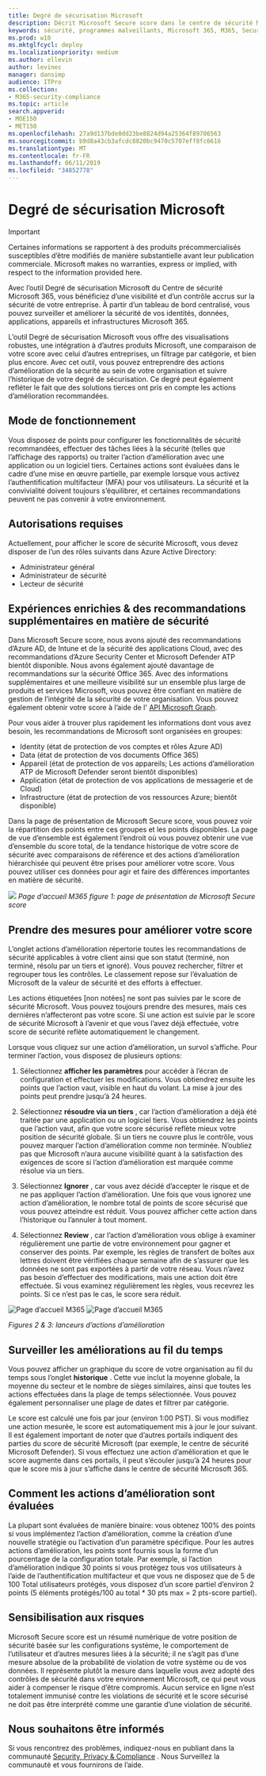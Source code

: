 ```yaml
---
title: Degré de sécurisation Microsoft
description: Décrit Microsoft Secure score dans le centre de sécurité Microsoft 365, la façon dont les détails sont calculés et les administrateurs de sécurité qui peuvent s’y attendre.
keywords: sécurité, programmes malveillants, Microsoft 365, M365, Secure score, centre de sécurité, actions d’amélioration
ms.prod: w10
ms.mktglfcycl: deploy
ms.localizationpriority: medium
ms.author: ellevin
author: levinec
manager: dansimp
audience: ITPro
ms.collection:
- M365-security-compliance
ms.topic: article
search.appverid:
- MOE150
- MET150
ms.openlocfilehash: 27a9d137bde0dd23be8824d94a25364f89706563
ms.sourcegitcommit: b9d8a43cb3afcdc8820bc9470c5707eff8fc6616
ms.translationtype: MT
ms.contentlocale: fr-FR
ms.lasthandoff: 06/11/2019
ms.locfileid: "34852778"
---
```

# <a name="microsoft-secure-score"></a>Degré de sécurisation Microsoft

>[!IMPORTANT]
>Certaines informations se rapportent à des produits précommercialisés susceptibles d’être modifiés de manière substantielle avant leur publication commerciale. Microsoft makes no warranties, express or implied, with respect to the information provided here.

Avec l’outil Degré de sécurisation Microsoft du Centre de sécurité Microsoft 365, vous bénéficiez d’une visibilité et d’un contrôle accrus sur la sécurité de votre entreprise. À partir d’un tableau de bord centralisé, vous pouvez surveiller et améliorer la sécurité de vos identités, données, applications, appareils et infrastructures Microsoft 365.

L’outil Degré de sécurisation Microsoft vous offre des visualisations robustes, une intégration à d’autres produits Microsoft, une comparaison de votre score avec celui d’autres entreprises, un filtrage par catégorie, et bien plus encore. Avec cet outil, vous pouvez entreprendre des actions d’amélioration de la sécurité au sein de votre organisation et suivre l’historique de votre degré de sécurisation. Ce degré peut également refléter le fait que des solutions tierces ont pris en compte les actions d’amélioration recommandées.  

## <a name="how-it-works"></a>Mode de fonctionnement

Vous disposez de points pour configurer les fonctionnalités de sécurité recommandées, effectuer des tâches liées à la sécurité (telles que l’affichage des rapports) ou traiter l’action d’amélioration avec une application ou un logiciel tiers. Certaines actions sont évaluées dans le cadre d’une mise en œuvre partielle, par exemple lorsque vous activez l’authentification multifacteur (MFA) pour vos utilisateurs. La sécurité et la convivialité doivent toujours s’équilibrer, et certaines recommandations peuvent ne pas convenir à votre environnement.

## <a name="required-permissions"></a>Autorisations requises

Actuellement, pour afficher le score de sécurité Microsoft, vous devez disposer de l’un des rôles suivants dans Azure Active Directory:

* Administrateur général
* Administrateur de sécurité
* Lecteur de sécurité

## <a name="rich-experiences--additional-security-recommendations"></a>Expériences enrichies & des recommandations supplémentaires en matière de sécurité

Dans Microsoft Secure score, nous avons ajouté des recommandations d’Azure AD, de Intune et de la sécurité des applications Cloud, avec des recommandations d’Azure Security Center et Microsoft Defender ATP bientôt disponible. Nous avons également ajouté davantage de recommandations sur la sécurité Office 365. Avec des informations supplémentaires et une meilleure visibilité sur un ensemble plus large de produits et services Microsoft, vous pouvez être confiant en matière de gestion de l’intégrité de la sécurité de votre organisation. Vous pouvez également obtenir votre score à l’aide de l' [API Microsoft Graph](https://docs.microsoft.com/graph/api/resources/securescores?view=graph-rest-beta).

Pour vous aider à trouver plus rapidement les informations dont vous avez besoin, les recommandations de Microsoft sont organisées en groupes:

* Identity (état de protection de vos comptes et rôles Azure AD)
* Data (état de protection de vos documents Office 365)
* Appareil (état de protection de vos appareils; Les actions d’amélioration ATP de Microsoft Defender seront bientôt disponibles)
* Application (état de protection de vos applications de messagerie et de Cloud)
* Infrastructure (état de protection de vos ressources Azure; bientôt disponible)

Dans la page de présentation de Microsoft Secure score, vous pouvez voir la répartition des points entre ces groupes et les points disponibles. La page de vue d’ensemble est également l’endroit où vous pouvez obtenir une vue d’ensemble du score total, de la tendance historique de votre score de sécurité avec comparaisons de référence et des actions d’amélioration hiérarchisée qui peuvent être prises pour améliorer votre score. Vous pouvez utiliser ces données pour agir et faire des différences importantes en matière de sécurité.  

![](./media/secure-score/homepage-original.png)
*Page d’accueil M365 figure 1: page de présentation de Microsoft Secure score*

## <a name="take-action-to-improve-your-score"></a>Prendre des mesures pour améliorer votre score

L’onglet actions d’amélioration répertorie toutes les recommandations de sécurité applicables à votre client ainsi que son statut (terminé, non terminé, résolu par un tiers et ignoré). Vous pouvez rechercher, filtrer et regrouper tous les contrôles.  Le classement repose sur l’évaluation de Microsoft de la valeur de sécurité et des efforts à effectuer.

Les actions étiquetées [non notées] ne sont pas suivies par le score de sécurité Microsoft. Vous pouvez toujours prendre des mesures, mais ces dernières n’affecteront pas votre score. Si une action est suivie par le score de sécurité Microsoft à l’avenir et que vous l’avez déjà effectuée, votre score de sécurité reflète automatiquement le changement.

Lorsque vous cliquez sur une action d’amélioration, un survol s’affiche. Pour terminer l’action, vous disposez de plusieurs options:

1. Sélectionnez **afficher les paramètres** pour accéder à l’écran de configuration et effectuer les modifications. Vous obtiendrez ensuite les points que l’action vaut, visible en haut du volant. La mise à jour des points peut prendre jusqu’à 24 heures.

2. Sélectionnez **résoudre via un tiers** , car l’action d’amélioration a déjà été traitée par une application ou un logiciel tiers. Vous obtiendrez les points que l’action vaut, afin que votre score sécurisé reflète mieux votre position de sécurité globale. Si un tiers ne couvre plus le contrôle, vous pouvez marquer l’action d’amélioration comme non terminée. N’oubliez pas que Microsoft n’aura aucune visibilité quant à la satisfaction des exigences de score si l’action d’amélioration est marquée comme résolue via un tiers.

3. Sélectionnez **Ignorer** , car vous avez décidé d’accepter le risque et de ne pas appliquer l’action d’amélioration. Une fois que vous ignorez une action d’amélioration, le nombre total de points de score sécurisé que vous pouvez atteindre est réduit. Vous pouvez afficher cette action dans l’historique ou l’annuler à tout moment.

4. Sélectionnez **Review** , car l’action d’amélioration vous oblige à examiner régulièrement une partie de votre environnement pour gagner et conserver des points. Par exemple, les règles de transfert de boîtes aux lettres doivent être vérifiées chaque semaine afin de s’assurer que les données ne sont pas exportées à partir de votre réseau. Vous n’avez pas besoin d’effectuer des modifications, mais une action doit être effectuée. Si vous examinez régulièrement les règles, vous recevrez les points. Si ce n’est pas le cas, le score sera réduit.

![Page d’accueil M365](./media/secure-score/secure-score1x450.png) ![Page d’accueil M365](./media/secure-score/secure-score2x450.png)

*Figures 2 & 3: lanceurs d’actions d’amélioration*

## <a name="monitor-improvements-over-time"></a>Surveiller les améliorations au fil du temps

Vous pouvez afficher un graphique du score de votre organisation au fil du temps sous l’onglet **historique** . Cette vue inclut la moyenne globale, la moyenne du secteur et le nombre de sièges similaires, ainsi que toutes les actions effectuées dans la plage de temps sélectionnée. Vous pouvez également personnaliser une plage de dates et filtrer par catégorie.

Le score est calculé une fois par jour (environ 1:00 PST). Si vous modifiez une action mesurée, le score est automatiquement mis à jour le jour suivant. Il est également important de noter que d’autres portails indiquent des parties du score de sécurité Microsoft (par exemple, le centre de sécurité Microsoft Defender). Si vous effectuez une action d’amélioration et que le score augmente dans ces portails, il peut s’écouler jusqu’à 24 heures pour que le score mis à jour s’affiche dans le centre de sécurité Microsoft 365.  

## <a name="how-improvement-actions-are-scored"></a>Comment les actions d’amélioration sont évaluées

La plupart sont évaluées de manière binaire: vous obtenez 100% des points si vous implémentez l’action d’amélioration, comme la création d’une nouvelle stratégie ou l’activation d’un paramètre spécifique. Pour les autres actions d’amélioration, les points sont fournis sous la forme d’un pourcentage de la configuration totale. Par exemple, si l’action d’amélioration indique 30 points si vous protégez tous vos utilisateurs à l’aide de l’authentification multifacteur et que vous ne disposez que de 5 de 100 Total utilisateurs protégés, vous disposez d’un score partiel d’environ 2 points (5 éléments protégés/100 au total * 30 pts max = 2  pts-score partiel).

## <a name="risk-awareness"></a>Sensibilisation aux risques

Microsoft Secure score est un résumé numérique de votre position de sécurité basée sur les configurations système, le comportement de l’utilisateur et d’autres mesures liées à la sécurité; il ne s’agit pas d’une mesure absolue de la probabilité de violation de votre système ou de vos données. Il représente plutôt la mesure dans laquelle vous avez adopté des contrôles de sécurité dans votre environnement Microsoft, ce qui peut vous aider à compenser le risque d’être compromis. Aucun service en ligne n’est totalement immunisé contre les violations de sécurité et le score sécurisé ne doit pas être interprété comme une garantie d’une violation de sécurité.

## <a name="we-want-to-hear-from-you"></a>Nous souhaitons être informés

Si vous rencontrez des problèmes, indiquez-nous en publiant dans la communauté [Security, Privacy & Compliance](https://techcommunity.microsoft.com/t5/Security-Privacy-Compliance/bd-p/security_privacy) . Nous Surveillez la communauté et vous fournirons de l’aide.
